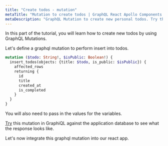 ```yaml
---
title: "Create todos - mutation"
metaTitle: "Mutation to create todos | GraphQL React Apollo Components Tutorial"
metaDescription: "GraphQL Mutation to create new personal todos. Try the mutation in GraphiQL, passing the Authorization token to get authenticated results."
---
```



<YoutubeEmbed link="https://www.youtube.com/embed/LG9U3xob8rM" />

In this part of the tutorial, you will learn how to create new todos by using GraphQL Mutations.

Let's define a graphql mutation to perform insert into todos.

```graphql
mutation ($todo: String!, $isPublic: Boolean!) {
  insert_todos(objects: {title: $todo, is_public: $isPublic}) {
    affected_rows
    returning {
      id
      title
      created_at
      is_completed
    }
  }
}
```

You will also need to pass in the values for the variables.

[Try](https://hasura.io/learn/graphql/graphiql) this mutation in GraphiQL against the application database to see what the response looks like.

Let's now integrate this graphql mutation into our react app.

